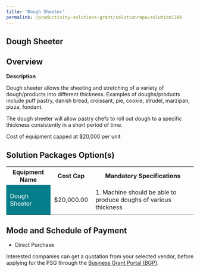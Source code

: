 ```yaml
---
title: 'Dough Sheeter'
permalink: /productivity-solutions-grant/solutionrepo/solution1380
---
```


## Dough Sheeter

## Overview

**Description**

Dough sheeter allows the sheeting and stretching of a variety of dough/products into different thickness. Examples of doughs/products include puff pastry, danish bread, croissant, pie, cookie, strudel, marzipan, pizza, fondant.

The dough sheeter will allow pastry chefs to roll out dough to a specific thickness consistently in a short period of time. 

Cost of equipment capped at $20,000 per unit


## Solution Packages Option(s)

<table>
<tr>
<th><b>Equipment Name</b></th>
<th><b>Cost Cap</b></th>
<th><b>Mandatory Specifications</b></th>
</tr>
<tr>
<td style='padding: 10px; background-color: #037E8A; color: #FFFFFF;'>Dough Sheeter</td>
<td style='padding: 10px;'>$20,000.00</td>
<td style='padding: 10px;'>1. Machine should be able to produce doughs of various thickness</td>
</tr>
</table>

## Mode and Schedule of Payment

 - Direct Purchase

Interested companies can get a quotation from your selected vendor, before applying for the PSG through the <a href='https://www.businessgrants.gov.sg/' target='_blank' rel='noopener'>Business Grant Portal (BGP)</a>.

<script src="/jquery/resize-tables.js"></script>
